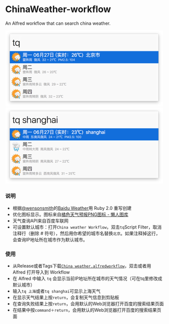 # ChinaWeather-workflow
An Alfred workflow that can search china weather.

<img src="ChinaWeather_1.png" width="500" />

<img src="ChinaWeather_2.png" width="500" />

### 说明

* 根据[@wensonsmith](https://github.com/wensonsmith)的[Baidu Weather](https://github.com/wensonsmith/weather-workflow)用 Ruby 2.0 重写创建
* 优化图标显示。图标来自[橘色天气预报PNG图标 - 懒人图库](http://www.lanrentuku.com/png/1522.html)
* 天气查询API来自百度车联网
* 可设置默认城市：打开`China weather Workflow`，双击`tq`Script Filter，取消注释行（删除 # 符号），然后用你希望的城市名替换`北京`。如果注释掉这行，会查询IP地址所在城市作为默认城市。

### 使用

* 从Release或者Tags下载[`China weather.alfredworkflow`](https://github.com/m2nlight/ChinaWeather-workflow/releases/download/v0.1.2/China.weather.alfredworkflow)，双击或者用 Alfred 打开导入到 Workflow
* 在 Alfred 中输入 `tq` 会显示当前IP地址所在城市的天气情况（可在tq里修改成默认城市）
* 输入`tq 上海`或者`tq shanghai`可显示上海天气
* 在显示天气结果上按`return`，会复制天气信息到剪贴板
* 在查询失败结果上按`return`，会用默认的Web浏览器打开百度的搜索结果页面
* 在结果中按`command＋return`，会用默认的Web浏览器打开百度的搜索结果页面
